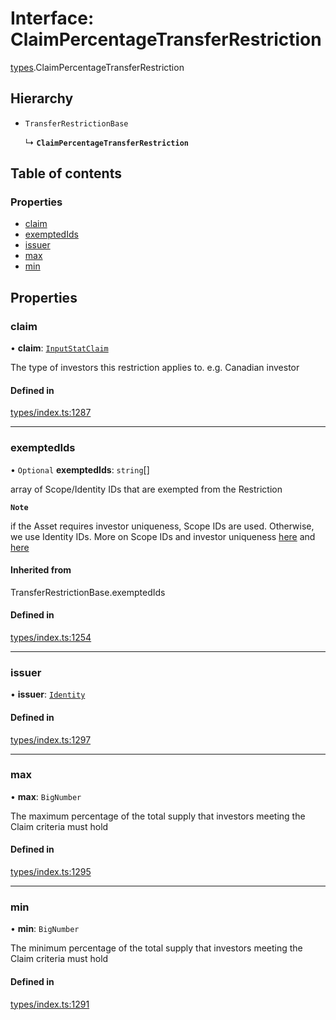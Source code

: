 # Interface: ClaimPercentageTransferRestriction

[types](../wiki/types).ClaimPercentageTransferRestriction

## Hierarchy

- `TransferRestrictionBase`

  ↳ **`ClaimPercentageTransferRestriction`**

## Table of contents

### Properties

- [claim](../wiki/types.ClaimPercentageTransferRestriction#claim)
- [exemptedIds](../wiki/types.ClaimPercentageTransferRestriction#exemptedids)
- [issuer](../wiki/types.ClaimPercentageTransferRestriction#issuer)
- [max](../wiki/types.ClaimPercentageTransferRestriction#max)
- [min](../wiki/types.ClaimPercentageTransferRestriction#min)

## Properties

### claim

• **claim**: [`InputStatClaim`](../wiki/types#inputstatclaim)

The type of investors this restriction applies to. e.g. Canadian investor

#### Defined in

[types/index.ts:1287](https://github.com/PolymeshAssociation/polymesh-sdk/blob/16e8c2ca/src/types/index.ts#L1287)

___

### exemptedIds

• `Optional` **exemptedIds**: `string`[]

array of Scope/Identity IDs that are exempted from the Restriction

**`Note`**

 if the Asset requires investor uniqueness, Scope IDs are used. Otherwise, we use Identity IDs. More on Scope IDs and investor uniqueness
  [here](https://developers.polymesh.network/introduction/identity#polymesh-unique-identity-system-puis) and
  [here](https://developers.polymesh.network/polymesh-docs/primitives/confidential-identity)

#### Inherited from

TransferRestrictionBase.exemptedIds

#### Defined in

[types/index.ts:1254](https://github.com/PolymeshAssociation/polymesh-sdk/blob/16e8c2ca/src/types/index.ts#L1254)

___

### issuer

• **issuer**: [`Identity`](../wiki/api.entities.Identity.Identity)

#### Defined in

[types/index.ts:1297](https://github.com/PolymeshAssociation/polymesh-sdk/blob/16e8c2ca/src/types/index.ts#L1297)

___

### max

• **max**: `BigNumber`

The maximum percentage of the total supply that investors meeting the Claim criteria must hold

#### Defined in

[types/index.ts:1295](https://github.com/PolymeshAssociation/polymesh-sdk/blob/16e8c2ca/src/types/index.ts#L1295)

___

### min

• **min**: `BigNumber`

The minimum percentage of the total supply that investors meeting the Claim criteria must hold

#### Defined in

[types/index.ts:1291](https://github.com/PolymeshAssociation/polymesh-sdk/blob/16e8c2ca/src/types/index.ts#L1291)
